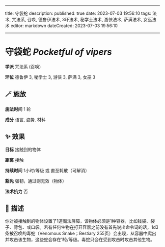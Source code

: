 
---
title: 守袋蛇
description: 
published: true
date: 2023-07-03 19:56:10
tags: 法术, 咒法系, 召唤, 德鲁伊法术, 3环法术, 秘学士法术, 游侠法术, 萨满法术, 女巫法术
editor: markdown
dateCreated: 2023-07-03 19:56:10

---

# **守袋蛇** *Pocketful of vipers*

**学派** 咒法系 (召唤) 

**环位** 德鲁伊 3, 秘学士 3, 游侠 3, 萨满 3, 女巫 3

## 🪄 施放

**施法时间** 1 轮

**成分** 语言, 姿势, 材料

## ✨ 效果 

**目标** 接触到的物体 

**距离** 接触  

**持续时间** 1小时/等级 或 直至耗散（可解消） 

**豁免** 强韧，通过则无效（物体）

**法术抗力** 否

## 📖 描述

你对被接触到的物体设置了1道魔法屏障，该物体必须是1种容器，比如钱袋、袋子、背包、或口袋。若有任何生物在打开容器之前没有首先说出命令词的话，1d3条被召唤的毒蛇（Venomous Snake；Bestiary 255页）会出现，从容器中爬出并攻击该生物，这些蛇会存在1轮/等级。毒蛇只会在受到攻击时攻击其他生物。
    